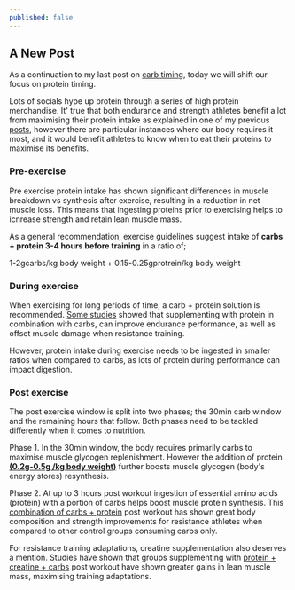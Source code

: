 ```yaml
---
published: false
---
```

## A New Post

As a continuation to my last post on [carb timing](https://rebmdsportsnutrition.com/Timing-Your-Carbohydrates/), today we will shift our focus on protein timing.  

Lots of socials hype up protein through a series of high protein merchandise. It' true that both endurance and strength athletes benefit a lot from maximising their protein intake as explained in one of my previous [posts](https://rebmdsportsnutrition.com/Fuel-your-workout/), however there are particular instances where our body requires it most, and it would benefit athletes to know when to eat their proteins to maximise its benefits.

### Pre-exercise

Pre exercise protein intake has shown significant differences in muscle breakdown vs synthesis after exercise, resulting in a reduction in net muscle loss. This means that ingesting proteins prior to exercising helps to icnrease strength and retain lean muscle mass.

As a general recommendation, exercise guidelines suggest intake of **carbs + protein 3-4 hours before training** in a ratio of;

1-2gcarbs/kg body weight + 0.15-0.25gprotrein/kg body weight

### During exercise

When exercising for long periods of time, a carb + protein solution is recommended. 
[Some studies](https://www.ncbi.nlm.nih.gov/pmc/articles/PMC7284704/pdf/nutrients-12-01483.pdf) showed that supplementing with protein in combination with carbs, can improve endurance performance, as well as offset muscle damage when resistance training. 

However, protein intake during exercise needs to be ingested in smaller ratios when compared to carbs, as lots of protein during performance can impact digestion. 

### Post exercise 

The post exercise window is split into two phases; the 30min carb window and the remaining hours that follow. Both phases need to be tackled differently when it comes to nutrition. 

Phase 1. In the 30min window, the body requires primarily carbs to maximise muscle glycogen replenishment. However the addition of protein [**(0.2g-0.5g /kg body weight)**](https://www.ncbi.nlm.nih.gov/pmc/articles/PMC5596471/) further boosts muscle glycogen (body's energy stores) resynthesis. 

Phase 2. At up to 3 hours post workout ingestion of essential amino acids (protein) with a portion of carbs helps boost muscle protein synthesis. This [combination of carbs + protein](https://www.ncbi.nlm.nih.gov/pmc/articles/PMC5596471/) post workout has shown great body composition and strength improvements for resistance athletes when compared to other control groups consuming carbs only. 

For resistance training adaptations, creatine supplementation also deserves a mention. Studies have shown that groups supplementing with [protein + creatine + carbs](https://jissn.biomedcentral.com/articles/10.1186/s12970-017-0173-z) post workout have shown greater gains in lean muscle mass, maximising training adaptations.
